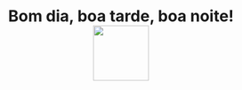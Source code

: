 <h1 align="center"> Bom dia, boa tarde, boa noite! <img src="https://img1.picmix.com/output/stamp/normal/8/6/5/6/1756568_c4174.gif" width="100px"> </h1>

